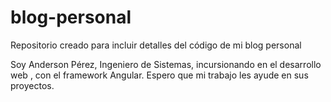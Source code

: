 # blog-personal
Repositorio creado para incluir detalles del código de mi blog personal 

Soy Anderson Pérez, Ingeniero de Sistemas, incursionando en el desarrollo web , con el framework Angular. Espero que mi trabajo les ayude en sus proyectos. 
